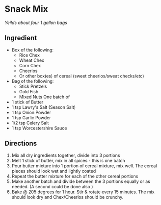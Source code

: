 Snack Mix
========================================================
_Yeilds about four 1 gallon bags_

Ingredient
----------------------------------------------------------
* Box of the following:
	* Rice Chex
	* Wheat Chex
	* Corn Chex
	* Cheerios
	* Or other box(es) of cereal (sweet cheerios/sweat checks/etc)
* Bag of the following:
	* Stick Pretzels
	* Gold Fish
	* Mixed Nuts
One batch of
* 1 stick of Butter
* 1 tsp Lawry's Salt (Season Salt)
* 1 tsp Onion Powder
* 1 tsp Garlic Powder
* 1/2 tsp Celery Salt
* 1 tsp Worcestershire Sauce


Directions
------------------------------------
1. Mix all dry ingredients together, divide into 3 portions
2. Melt 1 stick of butter, mix in all spices - this is one batch
3. Pour butter mixture into 1 portion of cereal mixture, mix well. The cereal pieces should look wet and lightly coated
4. Repeat the butter mixture for each of the other cereal portions
5. Make another batch and divide between the 3 portions equally or as needed. (A second could be done also )
6. Bake @ 205 degrees for 1 hour. Stir & rotate  every 15 minutes. The mix should look dry and Chex/Cheerios should be crunchy.
